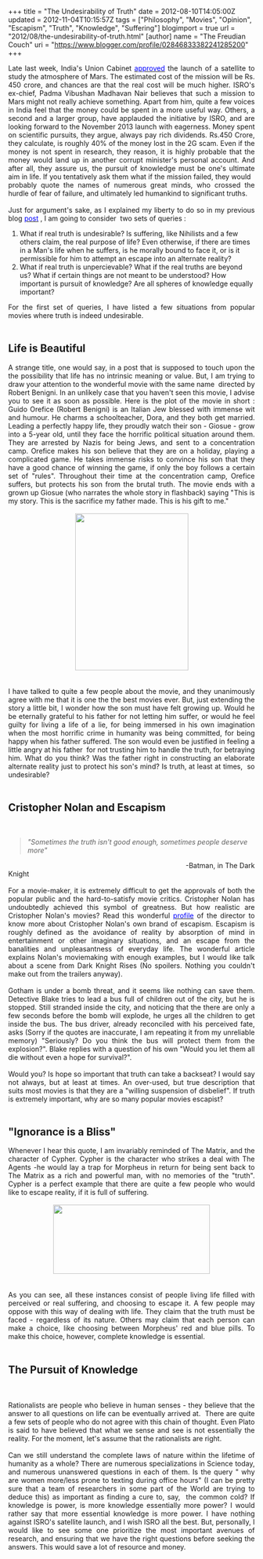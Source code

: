 +++
title = "The Undesirability of Truth"
date = 2012-08-10T14:05:00Z
updated = 2012-11-04T10:15:57Z
tags = ["Philosophy", "Movies", "Opinion", "Escapism", "Truth", "Knowledge", "Suffering"]
blogimport = true 
url = "2012/08/the-undesirability-of-truth.html"
[author]
	name = "The Freudian Couch"
	uri = "https://www.blogger.com/profile/02846833382241285200"
+++

<div dir="ltr" style="text-align: left;" trbidi="on">
<div style="text-align: justify;">
Late last week, India's Union Cabinet <a href="http://tech2.in.com/news/science-and-technology/cabinet-approves-isros-mission-to-mars/356512" target="_blank"><span style="color: blue;">approved</span></a> the launch of a satellite to study the atmosphere of Mars. The estimated cost of the mission will be Rs. 450 crore, and chances are that the real cost will be much higher. ISRO's ex-chief, Padma Vibushan Madhavan Nair believes that such a mission to Mars might not really achieve something. Apart from him, quite a few voices in India feel that the money could be spent in a more useful way. Others, a second and a larger group, have applauded the initiative by ISRO, and are looking forward to the November 2013 launch with eagerness. Money spent on scientific pursuits, they argue, always pay rich dividends. Rs.450 Crore, they calculate, is roughly 40% of the money lost in the 2G scam. Even if the money is not spent in research, they reason, it is highly probable that the money would land up in another corrupt minister's personal account. And after all, they assure us, the pursuit of knowledge must be one's ultimate aim in life. If you tentatively ask them what if the mission failed, they would &nbsp; probably quote the names of numerous great minds, who crossed the hurdle of fear of failure, and ultimately led humankind to significant truths.</div>
<div style="text-align: justify;">
<br /></div>
<div style="text-align: justify;">
Just for argument's sake, as I explained my liberty to do so in my previous blog<span style="color: blue;"> <a href="http://www.thefreudiancouch.com/2012/08/the-important-of-being-fickle-minded.html" target="_blank"><span style="color: blue;">post</span></a></span> , I am going to consider &nbsp;two sets of queries :</div>
<ol style="text-align: left;">
<li>What if real truth is undesirable? Is&nbsp;suffering, like Nihilists and a few others claim, the real purpose of life? Even otherwise, if there are times in a Man's life when he suffers, is he morally bound to face it, or is it permissible for him to attempt an escape into an alternate reality?</li>
<li>What if real truth is&nbsp;unpercievable? What if the real truths are beyond us? What if certain things are not meant to be understood? How important is pursuit of knowledge? Are all spheres of knowledge equally important?</li>
</ol>
<div style="text-align: justify;">
For the first set of queries, I have listed a few situations from popular movies where truth is indeed undesirable.</div>
<br />
<h2>
Life is Beautiful</h2>
<div style="text-align: justify;">
A strange title, one would say, in a post that is supposed to touch upon the the possibility that life has no intrinsic meaning or value. But, I am trying to draw your attention to the wonderful movie with the same name &nbsp;directed by Robert Benigni. In an unlikely case that you haven't seen this movie, I advise you to see it as soon as possible. Here is the plot of the movie in short : Guido Orefice (Robert Benigni) is an Italian Jew blessed with immense wit and humour. He charms a schoolteacher, Dora, and they both get married. Leading a perfectly happy life, they proudly watch their son - Giosue - grow into a 5-year old, until they face the horrific political situation around them. They are arrested by Nazis for being Jews, and sent to a concentration camp. Orefice makes his son believe that they are on a holiday, playing a complicated game. He takes immense risks to convince his son that they have a good chance of winning the game, if only the boy follows a certain set of "rules". Throughout their time at the concentration camp, Orefice suffers, but protects his son from the brutal truth. The movie ends with a grown up Giosue (who narrates the whole story in flashback) saying "This is my story. This is the sacrifice my father made. This is his gift to me."</div>
<br />
<div class="separator" style="clear: both; text-align: center;">
<a href="https://blogger.googleusercontent.com/img/b/R29vZ2xl/AVvXsEjcr6GLG7CsOnxCKxGiBDdREnxbZZtHAsgAjDBK7XAJUDyYIKbJjabU-OEo9i0kG3hIzHSMlOAaiKs30XKi5C_HhOPfaQiPZMZMh0_s19ZJ-QGC5c6DdQ-WVAqKp1QlvhLHsbPVU0rQbdHn/s1600/LifeisBeatiful.jpg" imageanchor="1" style="margin-left: 1em; margin-right: 1em;"><img border="0" height="320" src="https://blogger.googleusercontent.com/img/b/R29vZ2xl/AVvXsEjcr6GLG7CsOnxCKxGiBDdREnxbZZtHAsgAjDBK7XAJUDyYIKbJjabU-OEo9i0kG3hIzHSMlOAaiKs30XKi5C_HhOPfaQiPZMZMh0_s19ZJ-QGC5c6DdQ-WVAqKp1QlvhLHsbPVU0rQbdHn/s320/LifeisBeatiful.jpg" width="231" /></a></div>
<br />
<br />
<div style="text-align: justify;">
I have talked to quite a few people about the movie, and they unanimously agree with me that it is one the the best movies ever. But, just extending the story a little bit, I wonder how the son must have felt growing up. Would he be eternally grateful to his father for not letting him suffer, or would he feel guilty for living a life of a lie, for being immersed in his own imagination when the most horrific crime in humanity was being committed, for being happy when his father suffered. The son would even be justified in feeling a little angry at his father &nbsp;for not trusting him to handle the truth, for betraying him. What do you think? Was the father right in constructing an elaborate alternate reality just to protect his son's mind? Is truth, at least at times, &nbsp;so undesirable?</div>
<br />
<h2>
Cristopher Nolan and Escapism</h2>
<br />
<blockquote class="tr_bq">
<i>"Sometimes the truth isn't good enough, sometimes people deserve more"</i></blockquote>
<div style="text-align: justify;">
&nbsp; &nbsp; &nbsp; &nbsp; &nbsp; &nbsp; &nbsp; &nbsp; &nbsp; &nbsp; &nbsp; &nbsp; &nbsp; &nbsp; &nbsp; &nbsp; &nbsp; &nbsp; &nbsp; &nbsp; &nbsp; &nbsp; &nbsp; &nbsp; &nbsp; &nbsp; &nbsp; &nbsp; &nbsp; &nbsp; &nbsp; &nbsp; &nbsp; &nbsp; &nbsp; &nbsp; &nbsp; &nbsp; &nbsp; &nbsp; &nbsp; &nbsp; &nbsp; &nbsp;-Batman, in The Dark Knight</div>
<br />
<div style="text-align: justify;">
For a movie-maker, it is extremely difficult to get the approvals of both the popular public and the hard-to-satisfy movie critics. Cristopher Nolan has undoubtedly achieved this symbol of greatness. But how realistic are Cristopher Nolan's movies? Read this wonderful <a href="http://www.readability.com/read?url=http%3A//www.bfi.org.uk/news/sightsound/christopher-nolan-escape-artist" target="_blank"><span style="color: blue;">profile</span></a>&nbsp;of the director to know more about Cristopher Nolan's own brand of escapism. Escapism is roughly defined as the avoidance of reality by absorption of mind in entertainment or other imaginary situations, and an escape from the banalities and&nbsp;unpleasantness&nbsp;of everyday life. The wonderful article explains Nolan's moviemaking with enough examples, but I&nbsp;would&nbsp;like talk about a scene from Dark Knight Rises (No spoilers. Nothing you couldn't make out from the trailers anyway).</div>
<div style="text-align: justify;">
<br /></div>
<div style="text-align: justify;">
Gotham is under a bomb threat, and it seems like nothing can save them. Detective Blake tries to lead a bus full of children out of the city, but he is stopped. Still stranded inside the city, and noticing that the there are only a few seconds before the bomb will explode, he urges all the children to get inside the bus. The bus driver, already reconciled with his&nbsp;perceived&nbsp;fate, asks&nbsp;(Sorry if the quotes are inaccurate, I am repeating it from my unreliable memory)&nbsp;"Seriously? Do you think the bus will protect them from the explosion?". Blake replies with a question of his own "Would you let them all die without even a hope for survival?".</div>
<div style="text-align: justify;">
<br /></div>
<div style="text-align: justify;">
Would you? Is hope so important that truth can take a backseat? I would say not always, but at least at times. An over-used, but true description that suits most movies is that they are a "willing suspension of disbelief". If truth is extremely important, why are so many popular movies escapist?</div>
<br />
<h2>
"Ignorance is a Bliss"</h2>
<div style="text-align: justify;">
Whenever I hear this quote, I am invariably reminded of The Matrix, and the character of Cypher. Cypher is the character who strikes a deal with The Agents -he would lay a trap for Morpheus in return for being sent back to The Matrix as a rich and powerful man, with no memories of the "truth". Cypher is a perfect example that there are quite a few people who would like to escape reality, if it is full of suffering.</div>
<br />
<div class="separator" style="clear: both; text-align: center;">
<a href="https://blogger.googleusercontent.com/img/b/R29vZ2xl/AVvXsEj54Z6fKo9W4POp7HGL-yl8EXMkYSQJc0rWjzRrqL5hfkClrGuXiKccZmVX7DXD7Q2k-hrkphrBs770dHK9ojjv5KfT89sKIRiVmrFsBqd-ZR06rZacThMmrnGXXWxPAKuEGmbsYvz0KfID/s1600/Cypher.png" imageanchor="1" style="margin-left: 1em; margin-right: 1em;"><img border="0" height="141" src="https://blogger.googleusercontent.com/img/b/R29vZ2xl/AVvXsEj54Z6fKo9W4POp7HGL-yl8EXMkYSQJc0rWjzRrqL5hfkClrGuXiKccZmVX7DXD7Q2k-hrkphrBs770dHK9ojjv5KfT89sKIRiVmrFsBqd-ZR06rZacThMmrnGXXWxPAKuEGmbsYvz0KfID/s320/Cypher.png" width="320" /></a></div>
<br />
<br />
<div style="text-align: justify;">
As you can see, all these instances consist of people living life filled with perceived&nbsp;or real suffering, and choosing to escape it. A few people may oppose with this way of dealing with life. They claim that the truth must be faced - regardless of its nature. Others may claim that each person can make a choice, like choosing between Morpheus' red and blue pills. To make this choice, however, complete knowledge is essential.</div>
<br />
<h2>
The Pursuit of Knowledge</h2>
<br />
<br />
<div style="text-align: justify;">
Rationalists are people who believe in human senses - they believe that the answer to all questions on life can be eventually arrived at. &nbsp;There are quite a few sets of people who do not agree with this chain of thought. Even Plato is said to have believed that what we sense and see is not essentially the reality. For the moment, let's assume that the rationalists are right.</div>
<div style="text-align: justify;">
<br /></div>
<div style="text-align: justify;">
Can we still understand the complete laws of nature within the lifetime of humanity as a whole? There are numerous specializations in Science today, and numerous unanswered questions in each of them. Is the query " why are women more/less prone to texting during office hours" (I can be pretty sure that a team of researchers in some part of the World are trying to deduce this) as important as finding a cure to, say, &nbsp;the common cold? If knowledge is power, is more knowledge essentially more power? I would rather say that more essential knowledge is more power. I have nothing against ISRO's&nbsp;satellite&nbsp;launch, and I wish ISRO all the best. But, personally, I would like to see some one prioritize the most important avenues of research, and ensuring that we have the right questions before seeking the answers. This would save a lot of resource and money.</div>
</div>


